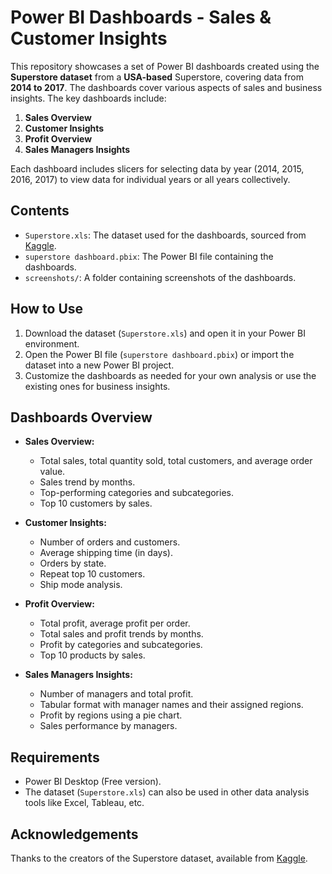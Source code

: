 # Power BI Dashboards - Sales & Customer Insights

This repository showcases a set of Power BI dashboards created using the **Superstore dataset** from a **USA-based** Superstore, covering data from **2014 to 2017**. The dashboards cover various aspects of sales and business insights. The key dashboards include:

1. **Sales Overview**
2. **Customer Insights**
3. **Profit Overview**
4. **Sales Managers Insights**

Each dashboard includes slicers for selecting data by year (2014, 2015, 2016, 2017) to view data for individual years or all years collectively.

## Contents
- `Superstore.xls`: The dataset used for the dashboards, sourced from [Kaggle](https://www.kaggle.com/datasets/vivek468/superstore-dataset-final).
- `superstore dashboard.pbix`: The Power BI file containing the dashboards.
- `screenshots/`: A folder containing screenshots of the dashboards.

## How to Use
1. Download the dataset (`Superstore.xls`) and open it in your Power BI environment.
2. Open the Power BI file (`superstore dashboard.pbix`) or import the dataset into a new Power BI project.
3. Customize the dashboards as needed for your own analysis or use the existing ones for business insights.

## Dashboards Overview
- **Sales Overview:** 
  - Total sales, total quantity sold, total customers, and average order value.
  - Sales trend by months.
  - Top-performing categories and subcategories.
  - Top 10 customers by sales.

- **Customer Insights:** 
  - Number of orders and customers.
  - Average shipping time (in days).
  - Orders by state.
  - Repeat top 10 customers.
  - Ship mode analysis.

- **Profit Overview:** 
  - Total profit, average profit per order.
  - Total sales and profit trends by months.
  - Profit by categories and subcategories.
  - Top 10 products by sales.

- **Sales Managers Insights:** 
  - Number of managers and total profit.
  - Tabular format with manager names and their assigned regions.
  - Profit by regions using a pie chart.
  - Sales performance by managers.

## Requirements
- Power BI Desktop (Free version).
- The dataset (`Superstore.xls`) can also be used in other data analysis tools like Excel, Tableau, etc.

## Acknowledgements
Thanks to the creators of the Superstore dataset, available from [Kaggle](https://www.kaggle.com/datasets/vivek468/superstore-dataset-final).
